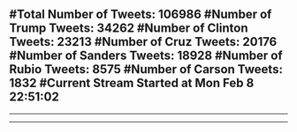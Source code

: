 #Total Number of Tweets: 106986 
#Number of Trump Tweets: 34262
#Number of Clinton Tweets: 23213
#Number of Cruz Tweets: 20176
#Number of Sanders Tweets: 18928
#Number of Rubio Tweets: 8575
#Number of Carson Tweets: 1832
#Current Stream Started at Mon Feb  8 22:51:02
---
---
---
